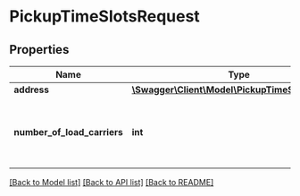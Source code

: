 # PickupTimeSlotsRequest

## Properties
Name | Type | Description | Notes
------------ | ------------- | ------------- | -------------
**address** | [**\Swagger\Client\Model\PickupTimeSlotsAddress**](PickupTimeSlotsAddress.md) |  | 
**number_of_load_carriers** | **int** | The number of load carriers in this shipment. | 

[[Back to Model list]](../README.md#documentation-for-models) [[Back to API list]](../README.md#documentation-for-api-endpoints) [[Back to README]](../README.md)


